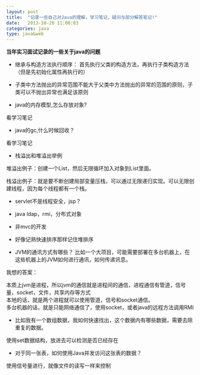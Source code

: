 ```yaml
---
layout: post
title:  "记录一些自己对Java的理解，学习笔记，疑问与部分解答笔记!"
date:   2013-10-20 11:00:03
categories: java
type: java&web
---
```


**当年实习面试记录的一些关于java的问题**

* 继承与构造方法执行顺序：
首先执行父类的构造方法，再执行子类构造方法（但是先初始化属性再执行的）

* 子类中方法抛出的异常范围不能大于父类中方法抛出的异常的范围的原则，子类可以不抛出异常也满足该原则

* java的内存模型,怎么存放对象?
  
看学习笔记

* java的gc,什么时候回收？
  
看学习笔记

* 栈溢出和堆溢出举例
  
堆溢出例子：创建一个List，然后无限循环加入对象到List里面。
  
栈溢出例子：就是要不断创建局部变量压栈，可以通过无限递归实现。可以无限创建线程，因为每个线程都有一个栈。

* servlet不是线程安全，jsp？

* java ldap，rmi，分布式对象

* 非mvc的开发

* 好像记熟快速排序那样记住堆排序

* JVM的通讯方式有哪些？
比如一个大项目，可能需要部署在多台机器上，在这些机器上的JVM如何进行通讯，如何传递讯息。 

我想的答案：

本质上jvm是进程，所以jvm的通信就是进程间的通信，进程通信有管道，信号量，socket，文件，共享内存等方式  
本地的话，就是两个进程就可以使用管道，信号和socket通信。  
多台机器的话，就是只能网络通信了，使用socket，或者java的远程方法调用RMI

* 比如我有一个数组数据，我如何快速找出，这个数据内有哪些数据，需要去除重复的数据。 

使用set数据结构，放进去可以检测是否已经存在

* 对于同一张表，如何使用Java并发访问这张表的数据？ 

使用信号量进行，就像文件的读写一样来控制